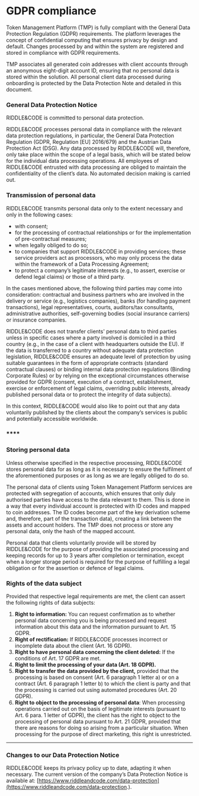 # GDPR compliance



Token Management Platform (TMP) is fully compliant with the General Data Protection Regulation (GDPR) requirements. The platform leverages the concept of confidential computing that ensures privacy by design and default. Changes processed by and within the system are registered and stored in compliance with GDPR requirements.

TMP associates all generated coin addresses with client accounts through an anonymous eight-digit account ID, ensuring that no personal data is stored within the solution. All personal client data processed during onboarding is protected by the Data Protection Note and detailed in this document.

### **General Data Protection Notice**

RIDDLE\&CODE is committed to personal data protection.

RIDDLE\&CODE processes personal data in compliance with the relevant data protection regulations, in particular, the General Data Protection Regulation (GDPR, Regulation \[EU] 2016/679) and the Austrian Data Protection Act (DSG). Any data processed by RIDDLE\&CODE will, therefore, only take place within the scope of a legal basis, which will be stated below for the individual data processing operations. All employees of RIDDLE\&CODE entrusted with data processing are obliged to maintain the confidentiality of the client’s data. No automated decision making is carried out.

### **Transmission of personal data**&#x20;

RIDDLE\&CODE transmits personal data only to the extent necessary and only in the following cases:

* with consent;
* for the processing of contractual relationships or for the implementation of pre-contractual measures;
* when legally obliged to do so;
* to companies that support RIDDLE\&CODE in providing services; these service providers act as processors, who may only process the data within the framework of a Data Processing Agreement;
* to protect a company’s legitimate interests (e.g., to assert, exercise or defend legal claims) or those of a third party.

In the cases mentioned above, the following third parties may come into consideration: contractual and business partners who are involved in the delivery or service (e.g., logistics companies), banks (for handling payment transactions), legal representatives, courts, auditors/tax consultants, administrative authorities, self-governing bodies (social insurance carriers) or insurance companies.

RIDDLE\&CODE does not transfer clients' personal data to third parties unless in specific cases where a party involved is domiciled in a third country (e.g., in the case of a client with headquarters outside the EU). If the data is transferred to a country without adequate data protection legislation, RIDDLE\&CODE ensures an adequate level of protection by using suitable guarantees in the form of appropriate contracts (standard contractual clauses) or binding internal data protection regulations (Binding Corporate Rules) or by relying on the exceptional circumstances otherwise provided for GDPR (consent, execution of a contract, establishment, exercise or enforcement of legal claims, overriding public interests, already published personal data or to protect the integrity of data subjects).

In this context, RIDDLE\&CODE would also like to point out that any data voluntarily published by the clients about the company’s services is public and potentially accessible worldwide.

### ****

### **Storing personal data**&#x20;

Unless otherwise specified in the respective processing, RIDDLE\&CODE stores personal data for as long as it is necessary to ensure the fulfilment of the aforementioned purposes or as long as we are legally obliged to do so.

The personal data of clients using Token Management Platform services are protected with segregation of accounts, which ensures that only duly authorised parties have access to the data relevant to them. This is done in a way that every individual account is protected with ID codes and mapped to coin addresses. The ID codes become part of the key derivation scheme and, therefore, part of the transaction data), creating a link between the assets and account holders. The TMP does not process or store any personal data, only the hash of the mapped account.

Personal data that clients voluntarily provide will be stored by RIDDLE\&CODE for the purpose of providing the associated processing and keeping records for up to 3 years after completion or termination, except when a longer storage period is required for the purpose of fulfilling a legal obligation or for the assertion or defence of legal claims.&#x20;



### Rights of the data subject

Provided that respective legal requirements are met, the client can assert the following rights of data subjects:

1. **Right to information:** You can request confirmation as to whether personal data concerning you is being processed and request information about this data and the information pursuant to Art. 15 GDPR.
2. **Right of rectification:** If RIDDLE\&CODE processes incorrect or incomplete data about the client (Art. 16 GDPR).
3. **Right to have personal data concerning the client deleted:** If the conditions of Art. 17 GDPR are met.
4. **Right to limit the processing of your data (Art. 18 GDPR).**
5. **Right to transfer the data provided by the client,** provided that the processing is based on consent (Art. 6 paragraph 1 letter a) or on a contract (Art. 6 paragraph 1 letter b) to which the client is party and that the processing is carried out using automated procedures (Art. 20 GDPR).
6. **Right to object to the processing of personal data**: When processing operations carried out on the basis of legitimate interests (pursuant to Art. 6 para. 1 letter of GDPR), the client has the right to object to the processing of personal data pursuant to Art. 21 GDPR, provided that there are reasons for doing so arising from a particular situation. When processing for the purpose of direct marketing, this right is unrestricted.

****

### **Changes to our Data Protection Notice**&#x20;

RIDDLE\&CODE keeps its privacy policy up to date, adapting it when necessary. The current version of the company’s Data Protection Notice is available at: [https://www.riddleandcode.com/data-protection](https://www.riddleandcode.com/data-protection.).
